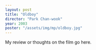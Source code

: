 ```yaml
---
layout: post
title: "Oldboy"
director: "Park Chan-wook"
year: 2003
poster: "/assets/img/mp/oldboy.jpg"
---
```


My review or thoughts on the film go here.
